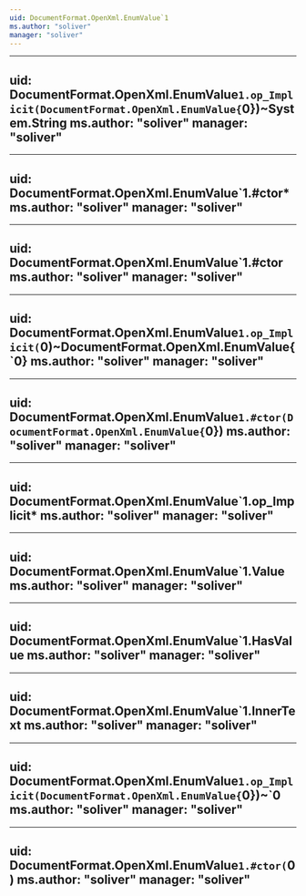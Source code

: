 ```yaml
---
uid: DocumentFormat.OpenXml.EnumValue`1
ms.author: "soliver"
manager: "soliver"
---
```


---
uid: DocumentFormat.OpenXml.EnumValue`1.op_Implicit(DocumentFormat.OpenXml.EnumValue{`0})~System.String
ms.author: "soliver"
manager: "soliver"
---

---
uid: DocumentFormat.OpenXml.EnumValue`1.#ctor*
ms.author: "soliver"
manager: "soliver"
---

---
uid: DocumentFormat.OpenXml.EnumValue`1.#ctor
ms.author: "soliver"
manager: "soliver"
---

---
uid: DocumentFormat.OpenXml.EnumValue`1.op_Implicit(`0)~DocumentFormat.OpenXml.EnumValue{`0}
ms.author: "soliver"
manager: "soliver"
---

---
uid: DocumentFormat.OpenXml.EnumValue`1.#ctor(DocumentFormat.OpenXml.EnumValue{`0})
ms.author: "soliver"
manager: "soliver"
---

---
uid: DocumentFormat.OpenXml.EnumValue`1.op_Implicit*
ms.author: "soliver"
manager: "soliver"
---

---
uid: DocumentFormat.OpenXml.EnumValue`1.Value
ms.author: "soliver"
manager: "soliver"
---

---
uid: DocumentFormat.OpenXml.EnumValue`1.HasValue
ms.author: "soliver"
manager: "soliver"
---

---
uid: DocumentFormat.OpenXml.EnumValue`1.InnerText
ms.author: "soliver"
manager: "soliver"
---

---
uid: DocumentFormat.OpenXml.EnumValue`1.op_Implicit(DocumentFormat.OpenXml.EnumValue{`0})~`0
ms.author: "soliver"
manager: "soliver"
---

---
uid: DocumentFormat.OpenXml.EnumValue`1.#ctor(`0)
ms.author: "soliver"
manager: "soliver"
---
